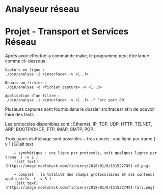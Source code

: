 # Analyseur réseau

# Projet - Transport et Services Réseau #


Après avoir effectué la commande make, le programme peut être lancé comme ci- dessous :
	
	Capture en ligne : 
	./bin/analyse -i <interface> -v <1..3> 

	Depuis un fichier : 
	./bin/analyse -o <fichier_capture> -v <1..3> 

	Application d’un filtre : 
	./bin/analyse -i <interface> -v <1..3> -f ‘src port 80’

Plusieurs captures sont fournis dans le dossier src/traces/ afin de pouvoir faire des tests

Les protocoles disponibles sont : Ethernet, IP, TCP, UDP, HTTP, TELNET, ARP, BOOTP/DHCP, FTP, IMAP, SMTP, POP.

Trois types d’affichage sont possibles
        − très concis : une ligne par trame ( -v 1 )
        ![alt text](https://image.noelshack.com/fichiers/2018/01/6/1515227491-concis.png)

        − synthétique : une ligne par protocole, soit quelques lignes par trame  ( -v 2 )
        ![alt text](https://image.noelshack.com/fichiers/2018/01/6/1515227491-v2.png)

        − complet : la totalité des champs protocolaires et des contenus applicatifs  ( -v 3 )
        ![alt text](https://image.noelshack.com/fichiers/2018/01/6/1515227491-full.png)



